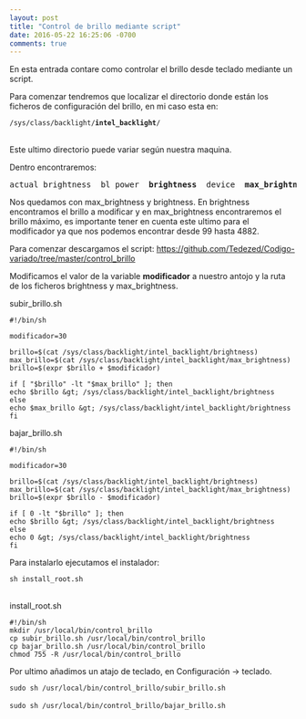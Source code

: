 ```yaml
---
layout: post
title: "Control de brillo mediante script"
date: 2016-05-22 16:25:06 -0700
comments: true
---
```


En esta entrada contare como controlar el brillo desde teclado mediante un script.

Para comenzar tendremos que localizar el directorio donde están los ficheros de configuración del brillo, en mi caso esta en:
<div class="shell"><code>/sys/class/backlight/<strong>intel_backlight</strong>/</code></div>
&nbsp;

Este ultimo directorio puede variar según nuestra maquina.

Dentro encontraremos:
<pre>actual_brightness  bl_power  <strong>brightness</strong>  device  <strong>max_brightness</strong>  power	subsystem  type  uevent</pre>
Nos quedamos con max_brightness y brightness. En brightness encontramos el brillo a modificar y en max_brightness encontraremos el brillo máximo, es importante tener en cuenta este ultimo para el modificador ya que nos podemos encontrar desde 99 hasta 4882.

Para comenzar descargamos el script: <a href="https://github.com/Tedezed/Codigo-variado/tree/master/control_brillo">https://github.com/Tedezed/Codigo-variado/tree/master/control_brillo</a>

Modificamos el valor de la variable <strong>modificador</strong> a nuestro antojo y la ruta de los ficheros brightness y max_brightness.

subir_brillo.sh
```
#!/bin/sh

modificador=30

brillo=$(cat /sys/class/backlight/intel_backlight/brightness)
max_brillo=$(cat /sys/class/backlight/intel_backlight/max_brightness)
brillo=$(expr $brillo + $modificador)

if [ "$brillo" -lt "$max_brillo" ]; then
echo $brillo &gt; /sys/class/backlight/intel_backlight/brightness
else
echo $max_brillo &gt; /sys/class/backlight/intel_backlight/brightness
fi
```

bajar_brillo.sh
```
#!/bin/sh

modificador=30

brillo=$(cat /sys/class/backlight/intel_backlight/brightness)
max_brillo=$(cat /sys/class/backlight/intel_backlight/max_brightness)
brillo=$(expr $brillo - $modificador)

if [ 0 -lt "$brillo" ]; then
echo $brillo &gt; /sys/class/backlight/intel_backlight/brightness
else
echo 0 &gt; /sys/class/backlight/intel_backlight/brightness
fi
```

Para instalarlo ejecutamos el instalador:
<div class="shell"><code>sh install_root.sh</code></div>
&nbsp;

install_root.sh
```
#!/bin/sh
mkdir /usr/local/bin/control_brillo
cp subir_brillo.sh /usr/local/bin/control_brillo
cp bajar_brillo.sh /usr/local/bin/control_brillo
chmod 755 -R /usr/local/bin/control_brillo
```

Por ultimo añadimos un atajo de teclado, en Configuración -&gt; teclado.
<div class="shell"><code>sudo sh /usr/local/bin/control_brillo/subir_brillo.sh</code></div>
&nbsp;
<div class="shell"><code>sudo sh /usr/local/bin/control_brillo/bajar_brillo.sh</code></div>
&nbsp;
